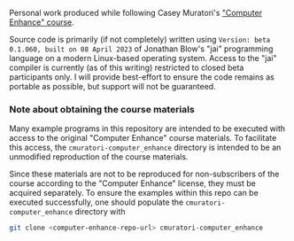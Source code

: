 Personal work produced while following Casey Muratori's ["Computer Enhance" course](https://www.computerenhance.com/).

Source code is primarily (if not completely) written using `Version: beta 0.1.060, built on 08 April 2023`
of Jonathan Blow's "jai" programming language on a modern Linux-based operating system. Access to the "jai"
compiler is currently (as of this writing) restricted to closed beta participants only. I will provide
best-effort to ensure the code remains as portable as possible, but support will not be guaranteed.

### Note about obtaining the course materials
Many example programs in this repository are intended to be executed with access to the original "Computer
Enhance" course materials. To facilitate this access, the `cmuratori-computer_enhance` directory is intended
to be an unmodified reproduction of the course materials.

Since these materials are not to be reproduced for non-subscribers of the course according to the "Computer
Enhance" license, they must be acquired separately. To ensure the examples within this repo can be executed
successfully, one should populate the `cmuratori-computer_enhance` directory with

```sh
git clone <computer-enhance-repo-url> cmuratori-computer_enhance
```
